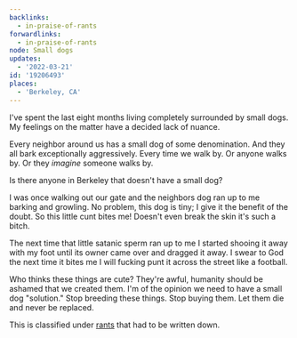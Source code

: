 ```yaml
---
backlinks:
  - in-praise-of-rants
forwardlinks:
  - in-praise-of-rants
node: Small dogs
updates:
  - '2022-03-21'
id: '19206493'
places:
  - 'Berkeley, CA'
---
```

I've spent the last eight months living completely surrounded by small dogs. My feelings on the matter have a decided lack of nuance. 

Every neighbor around us has a small dog of some denomination. And they all bark exceptionally aggressively. Every time we walk by. Or anyone walks by. Or they *imagine* someone walks by.

Is there anyone in Berkeley that doesn't have a small dog?

I was once walking out our gate and the neighbors dog ran up to me barking and growling. No problem, this dog is tiny; I give it the benefit of the doubt. So this little cunt bites me! Doesn't even break the skin it's such a bitch. 

The next time that little satanic sperm ran up to me I started shooing it away with my foot until its owner came over and dragged it away. I swear to God the next time it bites me I will fucking punt it across the street like a football. 

Who thinks these things are cute? They're awful, humanity should be ashamed that we created them. I'm of the opinion we need to have a small dog "solution." Stop breeding these things. Stop buying them. Let them die and never be replaced. 


This is classified under [rants](in-praise-of-rants.md) that had to be written down. 


